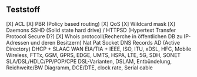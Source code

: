 ## Teststoff
[X] ACL 
[X] PBR (Policy based routing) 
[X] QoS 
[X] Wildcard mask 
[X] Daemons
SSHD (Solid state hard drive) 
/ HTTPSD (Hypertext Transfer Protocol Secure D?)
[X] Whois protocoll(Recherche in öffentlichen DB zu IP-Adressen und deren Besitzern) 
Nat 
Pat 
Socket 
DNS 
Records 
AD (Active Directory) 
DHCP + SLAAC 
WAN
EIA/TIA + IEEE, ISO, ITU, xDSL, HFC, Mobile Wireless, FTTx, GSM, GPRS, EDGE, UMTS, HSPA, LTE, 5G, SDH, SONET SLA/DSL/HDLC/PP/POP/CPE DSL-Varianten, DSLAM, Entbündelung, Reichweite/BW Diagramm, DCE/DTE, clock rate, Serial cable